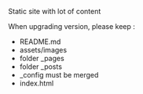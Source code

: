 
Static site with lot of content

When upgrading version, please keep :

 - README.md
 - assets/images
 - folder _pages
 - folder _posts
 - _config must be merged
 - index.html
